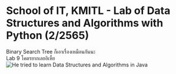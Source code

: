 # School of IT, KMITL - Lab of Data Structures and Algorithms with Python (2/2565)

Binary Search Tree ก็เอาเรื่องเหมือนกันนะ
<br>Lab 9 โคตรยากเลยอิเหี้ย
<br>
![He tried to learn Data Structures and Algorithms in Java](https://i.redd.it/6s535hwvggx51.jpg)
